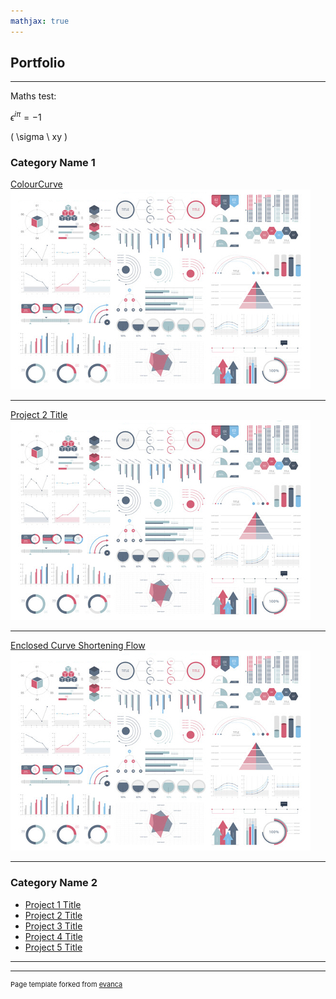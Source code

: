 ```yaml
---
mathjax: true
---
```


## Portfolio

---
Maths test:

$\epsilon^{i\pi} = -1$

\( \sigma \\ xy \)

### Category Name 1 

[ColourCurve](https://github.com/ghager93/ghager93.github.io/blob/28a5a6a38e13db05049a07b0f004fd091bdcf7eb/_posts/enclosed-curve-shortening.html)
<img src="images/dummy_thumbnail.jpg?raw=true"/>

---
[Project 2 Title](./_posts/enclosed-curve-shortening.md)
<img src="images/dummy_thumbnail.jpg?raw=true"/>

---
[Enclosed Curve Shortening Flow](/_posts/enclosed-curve-shortening.html)
<img src="images/dummy_thumbnail.jpg?raw=true"/>

---

### Category Name 2

- [Project 1 Title](http://example.com/)
- [Project 2 Title](http://example.com/)
- [Project 3 Title](http://example.com/)
- [Project 4 Title](http://example.com/)
- [Project 5 Title](http://example.com/)

---




---
<p style="font-size:11px">Page template forked from <a href="https://github.com/evanca/quick-portfolio">evanca</a></p>
<!-- Remove above link if you don't want to attibute -->
